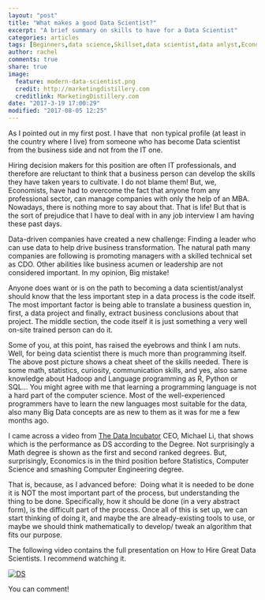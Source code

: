 ```yaml
---
layout: "post"
title: "What makes a good Data Scientist?"
excerpt: "A brief summary on skills to have for a Data Scientist"
categories: articles
tags: [Beginners,data science,Skillset,data scientist,data anlyst,Economist,Modern Data Scientist]
author: rachel
comments: true
share: true
image:
  feature: modern-data-scientist.png
  credit: http://marketingdistillery.com
  creditlink: MarketingDistillery.com
date: "2017-3-19 17:00:29"
modified: "2017-08-05 12:25"
---
```


As I pointed out in my first post. I have that  non typical profile (at least in the country where I live) from someone who has become Data scientist from the business side and not from the IT one.

Hiring decision makers for this position are often IT professionals, and therefore are reluctant to think that a business person can develop the skills they have taken years to cultivate. I do not blame them! But, we, Economists, have had to overcome the fact that anyone from any professional sector, can manage companies with only the help of an MBA.  Nowadays, there is nothing more to say about that. That is life! But that is the sort of prejudice that I have to deal with in any job interview I am having these past days.

Data-driven companies have created a new challenge: Finding a leader who can use data to help drive business transformation. The natural path many companies are following is promoting managers with a skilled technical set as CDO. Other abilities like business acumen or leadership are not considered important. In my opinion, Big mistake!

Anyone does want or is on the path to becoming a data scientist/analyst should know that the less important step in a data process is the code itself. The most important factor is being able to translate a business question in, first, a data project and finally, extract business conclusions about that project. The middle section, the code itself it is just something a very well on-site trained person can do it.

Some of you, at this point, has raised the eyebrows and think I am nuts. Well, for being data scientist there is much more than programming itself.  The above post picture shows a cheat sheet of the skills needed. There is some math, statistics, curiosity, communication skills, and yes, also same knowledge about Hadoop and Language programming as R, Python or SQL... You might agree with me that learning a programming language is not a hard part of the computer science. Most of the well-experienced programmers have to learn the new languages most suitable for the data, also many Big Data concepts are as new to them as it was for me a few months ago.

I came across a video from [The Data Incubator][edf4d13d] CEO, Michael Li, that shows which is the performance as DS according to the Degree. Not surprisingly a Math degree is shown as the first and second ranked degrees. But, surprisingly, Economics is in the third position before Statistics, Computer Science and smashing Computer Engineering degree.

  [edf4d13d]: https://www.thedataincubator.com/ "The Data Incubator"

That is, because, as I advanced before:  Doing what it is needed to be done it is NOT the most important part of the process, but understanding the thing to be done. Specifically, how it should be done (in a very abstract form), is the difficult part of the process. Once all of this is set up, we can start thinking of doing it, and maybe the are already-existing tools to use, or maybe we should think mathematically to develop/ tweak an algorithm that fits our purpose.

The following video contains the full presentation on How to Hire Great Data Scientists. I recommend watching it.

[![DS](http://img.youtube.com/vi/D_sUwvHuweU/0.jpg)](http://www.youtube.com/watch?v=D_sUwvHuweU "Video Title")

You can comment!
